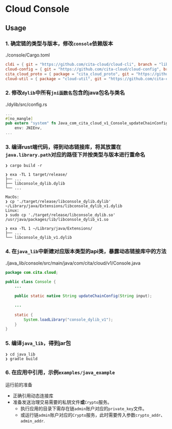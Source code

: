 # Cloud Console

## Usage

### 1. 确定链的类型与版本，修改`console`依赖版本

./console/Cargo.toml
```toml
cldi = { git = "https://github.com/cita-cloud/cloud-cli", branch = "lib_for_console" }
cloud-config = { git = "https://github.com/cita-cloud/cloud-config", branch = "lib_for_console" }
cita_cloud_proto = { package = "cita_cloud_proto", git = "https://github.com/cita-cloud/cloud-common-rs.git" }
cloud-util = { package = "cloud-util", git = "https://github.com/cita-cloud/cloud-common-rs.git" }
```

### 2. 修改`dylib`中所有`jni函数名`包含的java包名与类名

./dylib/src/config.rs
```rust
...
#[no_mangle]
pub extern "system" fn Java_com_cita_cloud_v1_Console_updateChainConfig(
    env: JNIEnv,
...
```

### 3. 编译rust端代码，得到动态链接库，将其放置在`java.library.path`对应的路径下并按类型与版本进行重命名

```shell
❯ cargo build -r

❯ exa -TL 1 target/release/
├── ...
├── libconsole_dylib.dylib
└── ...

MacOs:
❯ cp './target/release/libconsole_dylib.dylib' ~/Library/java/Extensions/libconsole_dylib_v1.dylib
Linux:
❯ sudo cp './target/release/libconsole_dylib.so' /usr/java/packages/lib/libconsole_dylib_v1.so

❯ exa -TL 1 ~/Library/java/Extensions/
├── ...
└── libconsole_dylib_v1.dylib
```

### 4. 在`java_lib`中新建对应版本类型的api类，暴露动态链接库中的方法

./java_lib/console/src/main/java/com/cita/cloud/v1/Console.java
```java
package com.cita.cloud;

public class Console {
    ...
    
    public static native String updateChainConfig(String input);

    ...
    
    static {
        System.loadLibrary("console_dylib_v1");
    }
}
```

### 5. 编译`java_lib`，得到jar包

```shell
❯ cd java_lib
❯ gradle build
```

### 6. 在应用中引用，示例`examples/java_example`

运行前的准备
- 正确引用动态连接库
- 准备发送治理交易需要的私钥文件**或**`Crypto`服务。
  - 执行应用的目录下需存在链`admin`账户对应的`private_key`文件。
  - 或运行链`admin`账户对应的`Crypto`服务，此时需要传入参数`crypto_addr`、`admin_addr`.
